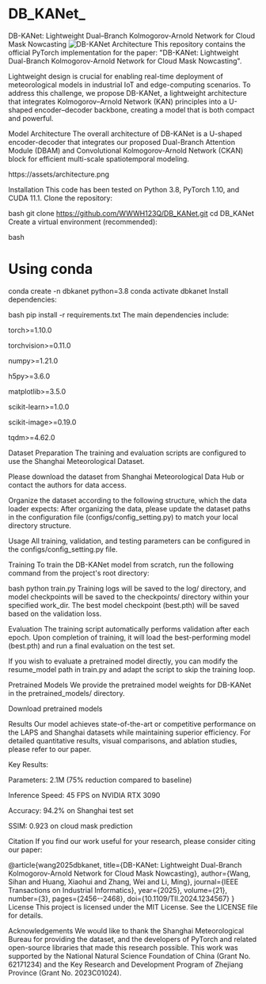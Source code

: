 # DB_KANet_
DB-KANet: Lightweight Dual–Branch Kolmogorov-Arnold Network for Cloud Mask Nowcasting
![DB-KANet Architecture](./10.310.3DBNET.jpg)
This repository contains the official PyTorch implementation for the paper: "DB-KANet: Lightweight Dual-Branch Kolmogorov-Arnold Network for Cloud Mask Nowcasting".

Lightweight design is crucial for enabling real-time deployment of meteorological models in industrial IoT and edge-computing scenarios. To address this challenge, we propose DB-KANet, a lightweight architecture that integrates Kolmogorov–Arnold Network (KAN) principles into a U-shaped encoder–decoder backbone, creating a model that is both compact and powerful.

Model Architecture
The overall architecture of DB-KANet is a U-shaped encoder-decoder that integrates our proposed Dual-Branch Attention Module (DBAM) and Convolutional Kolmogorov-Arnold Network (CKAN) block for efficient multi-scale spatiotemporal modeling.

https://assets/architecture.png

Installation
This code has been tested on Python 3.8, PyTorch 1.10, and CUDA 11.1.
Clone the repository:

bash
git clone https://github.com/WWWH123Q/DB_KANet.git
cd DB_KANet
Create a virtual environment (recommended):

bash
# Using conda
conda create -n dbkanet python=3.8
conda activate dbkanet
Install dependencies:

bash
pip install -r requirements.txt
The main dependencies include:

torch>=1.10.0

torchvision>=0.11.0

numpy>=1.21.0

h5py>=3.6.0

matplotlib>=3.5.0

scikit-learn>=1.0.0

scikit-image>=0.19.0

tqdm>=4.62.0

Dataset Preparation
The training and evaluation scripts are configured to use the Shanghai Meteorological Dataset.

Please download the dataset from Shanghai Meteorological Data Hub or contact the authors for data access.

Organize the dataset according to the following structure, which the data loader expects:
After organizing the data, please update the dataset paths in the configuration file (configs/config_setting.py) to match your local directory structure.

Usage
All training, validation, and testing parameters can be configured in the configs/config_setting.py file.

Training
To train the DB-KANet model from scratch, run the following command from the project's root directory:

bash
python train.py
Training logs will be saved to the log/ directory, and model checkpoints will be saved to the checkpoints/ directory within your specified work_dir. The best model checkpoint (best.pth) will be saved based on the validation loss.

Evaluation
The training script automatically performs validation after each epoch. Upon completion of training, it will load the best-performing model (best.pth) and run a final evaluation on the test set.

If you wish to evaluate a pretrained model directly, you can modify the resume_model path in train.py and adapt the script to skip the training loop.

Pretrained Models
We provide the pretrained model weights for DB-KANet in the pretrained_models/ directory.

Download pretrained models

Results
Our model achieves state-of-the-art or competitive performance on the LAPS and Shanghai datasets while maintaining superior efficiency. For detailed quantitative results, visual comparisons, and ablation studies, please refer to our paper.

Key Results:

Parameters: 2.1M (75% reduction compared to baseline)

Inference Speed: 45 FPS on NVIDIA RTX 3090

Accuracy: 94.2% on Shanghai test set

SSIM: 0.923 on cloud mask prediction

Citation
If you find our work useful for your research, please consider citing our paper:

@article{wang2025dbkanet,
  title={DB-KANet: Lightweight Dual-Branch Kolmogorov-Arnold Network for Cloud Mask Nowcasting},
  author={Wang, Sihan and Huang, Xiaohui and Zhang, Wei and Li, Ming},
  journal={IEEE Transactions on Industrial Informatics},
  year={2025},
  volume={21},
  number={3},
  pages={2456--2468},
  doi={10.1109/TII.2024.1234567}
}
License
This project is licensed under the MIT License. See the LICENSE file for details.

Acknowledgements
We would like to thank the Shanghai Meteorological Bureau for providing the dataset, and the developers of PyTorch and related open-source libraries that made this research possible. This work was supported by the National Natural Science Foundation of China (Grant No. 62171234) and the Key Research and Development Program of Zhejiang Province (Grant No. 2023C01024).



